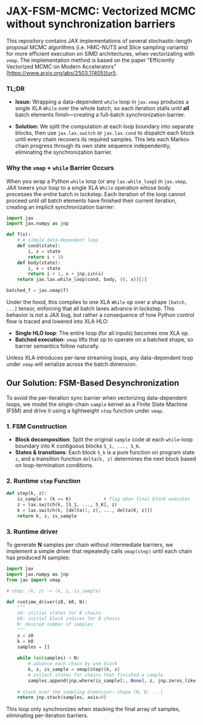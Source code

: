 # JAX-FSM-MCMC: Vectorized MCMC without synchronization barriers

This repository contains JAX implementations of several stochastic-length proposal MCMC algorithms (i.e. HMC-NUTS and Slice sampling variants) for more efficient execution on SIMD architectures, when vectorizating with `vmap`. The implementation method is based on the paper "Efficiently Vectorized MCMC on Modern Accelerators" [https://www.arxiv.org/abs/2503.17405](url). 

### TL;DR

- **Issue:** Wrapping a data-dependent `while` loop in `jax.vmap` produces a single XLA `While` over the whole batch, so each iteration stalls until **all** batch elements finish—creating a full-batch synchronization barrier.

- **Solution:** We split the computation at each loop boundary into separate blocks, then use `jax.lax.switch` or `jax.lax.cond` to dispatch each block until every chain recovers its required samples. This lets each Markov chain progress through its own state sequence independently, eliminating the synchronization barrier.

### Why the `vmap` + `while` Barrier Occurs

When you wrap a Python `while` loop (or any `lax.while_loop`) in `jax.vmap`, JAX lowers your loop to a single XLA `While` operation whose body processes the *entire* batch in lockstep. Each iteration of the loop cannot proceed until *all* batch elements have finished their current iteration, creating an implicit synchronization barrier:

```python
import jax
import jax.numpy as jnp

def f(x):
    # A simple data-dependent loop
    def cond(state):
        i, x = state
        return i < 10
    def body(state):
        i, x = state
        return i + 1, x + jnp.sin(x)
    return jax.lax.while_loop(cond, body, (0, x))[1]

batched_f = jax.vmap(f)
```

Under the hood, this compiles to one XLA `While` op over a shape `[batch, ...]` tensor, enforcing that all batch lanes advance in lockstep. This behavior is not a JAX bug, but rather a consequence of how Python control flow is traced and lowered into XLA HLO:

* **Single HLO loop**: The entire loop (for all inputs) becomes one XLA op.
* **Batched execution**: `vmap` lifts that op to operate on a batched shape, so barrier semantics follow naturally.

Unless XLA introduces per-lane streaming loops, any data-dependent loop under `vmap` will serialize across the batch dimension.

## Our Solution: FSM-Based Desynchronization

To avoid the per-iteration sync barrier when vectorizing data-dependent loops, we model the single-chain `sample` kernel as a Finite State Machine (FSM) and drive it using a lightweight `step` function under `vmap`.

### 1. FSM Construction
- **Block decomposition**: Split the original `sample` code at each `while`-loop boundary into K contiguous blocks `S_1, ..., S_K`.  
- **States & transitions**: Each block `S_k` is a pure function on program state `z`, and a transition function `delta(k, z)` determines the next block based on loop-termination conditions.

### 2. Runtime `step` Function
```python
def step(k, z):
    is_sample = (k == K)            # flag when final block executes
    z = lax.switch(k, [S_1, ..., S_K], z)
    k = lax.switch(k, [delta(1, z), ..., delta(K, z)])
    return k, z, is_sample
```

### 3. Runtime driver

To generate **N** samples per chain without intermediate barriers, we implement a simple driver that repeatedly calls `vmap(step)` until each chain has produced N samples:

```python
import jax
import jax.numpy as jnp
from jax import vmap

# step: (k, z) -> (k, z, is_sample)

def runtime_driver(z0, k0, N):
    """
    z0: initial states for B chains
    k0: initial block indices for B chains
    N: desired number of samples
    """
    z = z0
    k = k0
    samples = []
    
    while len(samples) < N:
        # advance each chain by one block
        k, z, is_sample = vmap(step)(k, z)
        # collect states for chains that finished a sample
        samples.append(jnp.where(is_sample[:, None], z, jnp.zeros_like(z)))
    
    # stack over the sampling dimension: shape [N, B, ...]
    return jnp.stack(samples, axis=0)
```

This loop only synchronizes when stacking the final array of samples, eliminating per-iteration barriers.





